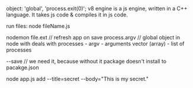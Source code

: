 object: 'global', 'process.exit(0)';
v8 engine is a js engine, written in a C++ language. It takes js code & compiles it in js code.

run files: node fileName.js

nodemon file.ext // refresh app on save
process.argv // global object in node with deals with processes - argv - arguments vector (array) - list of processes

--save // we need it, because without it package doesn't install to pacakge.json

node app.js add --title=secret --body="This is my secret."

